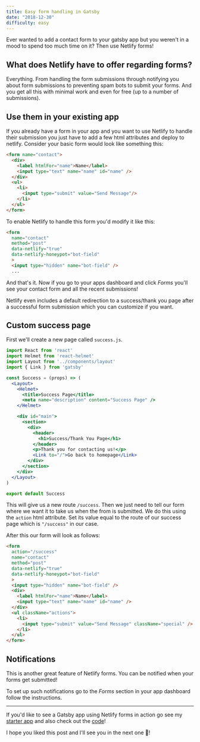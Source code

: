 ```yaml
---
title: Easy form handling in Gatsby
date: "2018-12-30"
difficulty: easy
---
```


Ever wanted to add a contact form to your gatsby app but you weren't in a mood to spend too much time on it?
Then use Netlify forms!

## What does Netlify have to offer regarding forms?

Everything.
From handling the form submissions through notifying you about form submissions to preventing spam bots to submit your forms.
And you get all this with minimal work and even for free (up to a number of submissions).

## Use them in your existing app

If you already have a form in your app and you want to use Netlify to handle their submission you just have to add a few html attributes and deploy to netlify.
Consider your basic form would look like something this:

```html
<form name="contact">
  <div>
    <label htmlFor="name">Name</label>
    <input type="text" name="name" id="name" />
  </div>
  <ul>
    <li>
      <input type="submit" value="Send Message"/>
    </li>
  </ul>
</form>
```

To enable Netlify to handle this form you'd modify it like this:

```html
<form 
  name="contact" 
  method="post" 
  data-netlify="true" 
  data-netlify-honeypot="bot-field"
  >
  <input type="hidden" name="bot-field" />
  ...
```

And that's it.
Now if you go to your apps dashboard and click _Forms_ you'll see your contact form and all the recent submissions!

Netlify even includes a default redirection to a success/thank you page after a successful form submission which you can customize if you want.

## Custom success page

First we'll create a new page called `success.js`.

```jsx
import React from 'react'
import Helmet from 'react-helmet'
import Layout from '../components/layout'
import { Link } from 'gatsby'

const Success = (props) => (
  <Layout>
    <Helmet>
      <title>Success Page</title>
      <meta name="description" content="Success Page" />
    </Helmet>

    <div id="main">
      <section>
        <div>
          <header>
            <h1>Success/Thank You Page</h1>
          </header>
          <p>Thank you for contacting us!</p>
          <Link to="/">Go back to homepage</Link>
        </div>
      </section>
    </div>
  </Layout>
)

export default Success
```

This will give us a new route `/success`.
Then we just need to tell our form where we want it to take us when the from is submitted.
We do this using the `action` html attribute.
Set its value equal to the route of our success page which is `"/success"` in our case.

After this our form will look as follows:

```html
<form 
  action="/success"
  name="contact" 
  method="post" 
  data-netlify="true" 
  data-netlify-honeypot="bot-field"
  >
  <input type="hidden" name="bot-field" />
  <div>
    <label htmlFor="name">Name</label>
    <input type="text" name="name" id="name" />
  </div>
  <ul className="actions">
    <li>
      <input type="submit" value="Send Message" className="special" />
    </li>
  </ul>
</form>
```

## Notifications

This is another great feature of Netlify forms.
You can be notified when your forms get submitted!

To set up such notifications go to the _Forms_ section in your app dashboard follow the instructions.

---

If you'd like to see a Gatsby app using Netlify forms in action go see my [starter app](https://forms-starter.netlify.com/) and also check out the [code](https://github.com/vojoup/netlify-forms-starter)!

I hope you liked this post and I'll see you in the next one 👋!